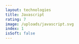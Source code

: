 ```yaml
---
layout: technologies
title: Javascript
rating: 7
image: /uploads/javascript.svg
index: 1
isSoft: false
---
```

